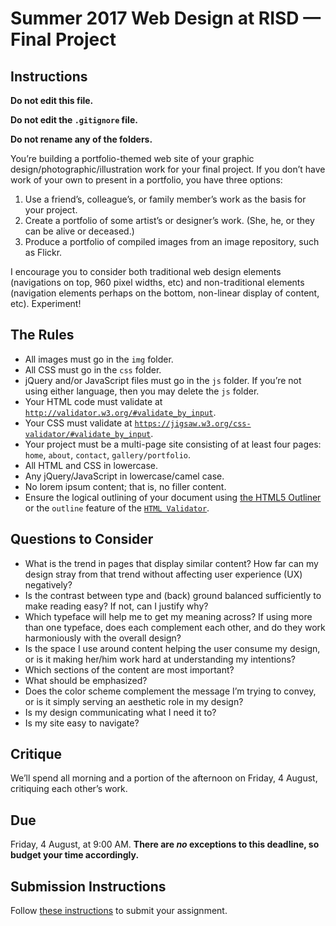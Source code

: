 # Summer 2017 Web Design at RISD — Final Project

## Instructions

**Do not edit this file.**

**Do not edit the `.gitignore` file.**

**Do not rename any of the folders.**

You’re building a portfolio-themed web site of your graphic design/photographic/illustration work for your final project. If you don’t have work of your own to present in a portfolio, you have three options:

1. Use a friend’s, colleague’s, or family member’s work as the basis for your project.
2. Create a portfolio of some artist’s or designer’s work. (She, he, or they can be alive or deceased.)
3. Produce a portfolio of compiled images from an image repository, such as Flickr.

I encourage you to consider both traditional web design elements (navigations on top, 960 pixel widths, etc) and non-traditional elements (navigation elements perhaps on the bottom, non-linear display of content, etc). Experiment!

## The Rules

* All images must go in the `img` folder.
* All CSS must go in the `css` folder.
* jQuery and/or JavaScript files must go in the `js` folder. If you’re not using either language, then you may delete the `js` folder.
* Your HTML code must validate at [`http://validator.w3.org/#validate_by_input`](http://validator.w3.org/#validate_by_input).
* Your CSS must validate at [`https://jigsaw.w3.org/css-validator/#validate_by_input`](https://jigsaw.w3.org/css-validator/#validate_by_input).
* Your project must be a multi-page site consisting of at least four pages: `home`, `about`, `contact`, `gallery/portfolio`.
* All HTML and CSS in lowercase.
* Any jQuery/JavaScript in lowercase/camel case.
* No lorem ipsum content; that is, no filler content.
* Ensure the logical outlining of your document using [the HTML5 Outliner](http://gsnedders.html5.org/outliner/) or the `outline` feature of the [`HTML Validator`](http://validator.w3.org/#validate_by_input).

## Questions to Consider

* What is the trend in pages that display similar content? How far can my design stray from that trend without affecting user experience (UX) negatively?
* Is the contrast between type and (back) ground balanced sufficiently to make reading easy? If not, can I justify why?
* Which typeface will help me to get my meaning across? If using more than one typeface, does each complement each other, and do they work harmoniously with the overall design?
* Is the space I use around content helping the user consume my design, or is it making her/him work hard at understanding my intentions?
* Which sections of the content are most important?
* What should be emphasized?
* Does the color scheme complement the message I’m trying to convey, or is it simply serving an aesthetic role in my design?
* Is my design communicating what I need it to?
* Is my site easy to navigate?

## Critique

We’ll spend all morning and a portion of the afternoon on Friday, 4 August, critiquing each other’s work.

## Due

Friday, 4 August, at 9:00 AM. **There are _no_ exceptions to this deadline, so budget your time accordingly.**

## Submission Instructions

Follow [these instructions](http://code-warrior.github.io/tutorials/submitting-assignments-using-github-desktop/) to submit your assignment.
